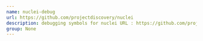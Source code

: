 ```yaml
---
name: nuclei-debug
url: https://github.com/projectdiscovery/nuclei
description: debugging symbols for nuclei URL : https://github.com/projectdiscovery/nuclei Groups : None
group: None
---
```

